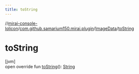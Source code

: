 ```yaml
---
title: toString
---
```

//[mirai-console-lolicon](../../../index.html)/[com.github.samarium150.mirai.plugin](../index.html)/[ImageData](index.html)/[toString](to-string.html)



# toString



[jvm]\
open override fun [toString](to-string.html)(): [String](https://kotlinlang.org/api/latest/jvm/stdlib/kotlin/-string/index.html)




